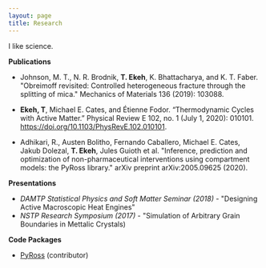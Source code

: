 ```yaml
---
layout: page
title: Research
---
```


I like science.

**Publications**

- Johnson, M. T., N. R. Brodnik, **T. Ekeh**, K. Bhattacharya, and K. T. Faber. "Obreimoff revisited: Controlled heterogeneous fracture through the splitting of mica." Mechanics of Materials 136 (2019): 103088.

- **Ekeh, T**, Michael E. Cates, and Étienne Fodor. “Thermodynamic Cycles with Active Matter.” Physical Review E 102, no. 1 (July 1, 2020): 010101. https://doi.org/10.1103/PhysRevE.102.010101.

- Adhikari, R., Austen Bolitho, Fernando Caballero, Michael E. Cates, Jakub Dolezal, **T. Ekeh**, Jules Guioth et al. "Inference, prediction and optimization of non-pharmaceutical interventions using compartment models: the PyRoss library." arXiv preprint arXiv:2005.09625 (2020).

**Presentations**
- _DAMTP Statistical Physics and Soft Matter Seminar (2018)_ - "Designing Active Macroscopic Heat Engines"
- _NSTP Research Symposium (2017)_ - "Simulation of Arbitrary Grain Boundaries in Mettalic Crystals)


**Code Packages**
- [PyRoss](https://github.com/rajeshrinet/pyross) (contributor)
